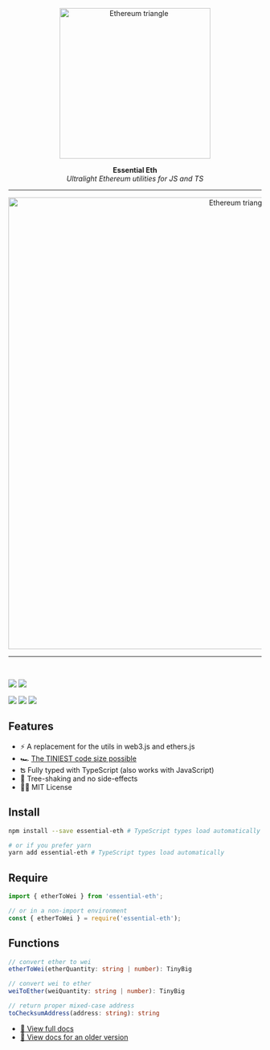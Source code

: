 <p align="center">
  <a><img src="https://blog.ethereum.org/img/2018/08/grants_eth_logo.png" title="Ethereum triangle" height="300"/></a>
</p>
<p align="center">
  <b>
    Essential Eth
  </b>
  <br>
  <i>Ultralight Ethereum utilities for JS and TS</i>
  <br>
</p>

---

<p align="center">
<img src="https://user-images.githubusercontent.com/3408480/133322814-f3d18424-4ba8-4a37-8cbc-c5e6828354a3.png" title="Ethereum triangle" width="900"/>
</p>

---

<br>

![](https://badgen.net/bundlephobia/minzip/essential-eth) ![](https://badgen.net/bundlephobia/tree-shaking/essential-eth)

![](https://img.shields.io/npm/v/essential-eth)
![](https://badgen.net/bundlephobia/min/essential-eth)
![](https://badgen.net/bundlephobia/dependency-count/essential-eth)

## Features

- ⚡️ A replacement for the utils in web3.js and ethers.js
- 🏎 [The TINIEST code size possible](https://bundlephobia.com/package/essential-eth)
- ʦ Fully typed with TypeScript (also works with JavaScript)
- 🌲 Tree-shaking and no side-effects
- 👩‍⚖️ MIT License

## Install

```sh
npm install --save essential-eth # TypeScript types load automatically

# or if you prefer yarn
yarn add essential-eth # TypeScript types load automatically
```

## Require

```typescript
import { etherToWei } from 'essential-eth';

// or in a non-import environment
const { etherToWei } = require('essential-eth');
```

## Functions

```typescript
// convert ether to wei
etherToWei(etherQuantity: string | number): TinyBig

// convert wei to ether
weiToEther(weiQuantity: string | number): TinyBig

// return proper mixed-case address
toChecksumAddress(address: string): string
```

- [📓 View full docs](https://essential-eth.vercel.app)
- [📓 View docs for an older version](https://essential-eth.vercel.app/versions)
